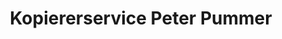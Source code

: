 ---
title: "Kopiererservice Peter Pummer"
url: /sachsenkam/kopiererservice-peter-pummer/
shop: Kopieren
---